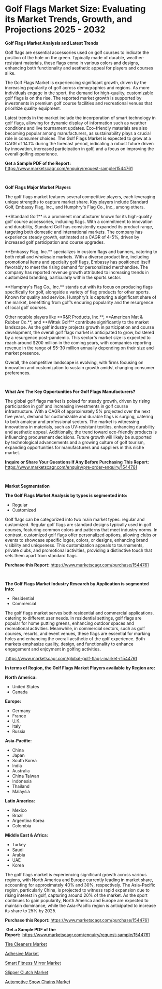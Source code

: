 <p><h1>Golf Flags Market Size: Evaluating its Market Trends, Growth, and Projections 2025 - 2032</h1></p><p><strong>Golf Flags Market Analysis and Latest Trends</strong></p>
<p><p>Golf flags are essential accessories used on golf courses to indicate the position of the hole on the green. Typically made of durable, weather-resistant materials, these flags come in various colors and designs, enhancing both functionality and aesthetic appeal for players and courses alike.</p><p>The Golf Flags Market is experiencing significant growth, driven by the increasing popularity of golf across demographics and regions. As more individuals engage in the sport, the demand for high-quality, customizable golf flags is on the rise. The reported market growth is supported by investments in premium golf course facilities and recreational venues that prioritize quality equipment.</p><p>Latest trends in the market include the incorporation of smart technology in golf flags, allowing for dynamic display of information such as weather conditions and live tournament updates. Eco-friendly materials are also becoming popular among manufacturers, as sustainability plays a crucial role in consumer choices. The Golf Flags Market is expected to grow at a CAGR of 14.1% during the forecast period, indicating a robust future driven by innovation, increased participation in golf, and a focus on improving the overall golfing experience.</p></p>
<p><strong>Get a Sample PDF of the Report:&nbsp;</strong> <a href="https://www.marketscagr.com/enquiry/request-sample/1544761?utm_campaign=2126&utm_medium=2&utm_source=Github&utm_content=ia&utm_term=06022025&utm_id=golf-flags">https://www.marketscagr.com/enquiry/request-sample/1544761</a></p>
<p>&nbsp;</p>
<p><strong>Golf Flags Major Market Players</strong></p>
<p><p>The golf flags market features several competitive players, each leveraging unique strengths to capture market share. Key players include Standard Golf, Embassy Flag, Inc., and Humphry's Flag Co., Inc., among others.</p><p>**Standard Golf** is a prominent manufacturer known for its high-quality golf course accessories, including flags. With a commitment to innovation and durability, Standard Golf has consistently expanded its product range, targeting both domestic and international markets. The company has experience steady growth, estimated at a CAGR of 4-5%, driven by increased golf participation and course upgrades.</p><p>**Embassy Flag, Inc.** specializes in custom flags and banners, catering to both retail and wholesale markets. With a diverse product line, including promotional items and specialty golf flags, Embassy has positioned itself favorably to meet the rising demand for personalized merchandise. The company has reported revenue growth attributed to increasing trends in customized branding, particularly within the sports sector.</p><p>**Humphry's Flag Co., Inc.** stands out with its focus on producing flags specifically for golf, alongside a variety of flag products for other sports. Known for quality and service, Humphry’s is capturing a significant share of the market, benefitting from golf’s enduring popularity and the resurgence of local golf courses.</p><p>Other notable players like **R&R Products, Inc.**, **American Mat & Rubber Co.**, and **Wittek Golf** contribute significantly to the market landscape. As the golf industry projects growth in participation and course development, the overall golf flags market is anticipated to grow, bolstered by a resurgence post-pandemic. This sector's market size is expected to reach around $200 million in the coming years, with companies reporting revenue in the range of $5-30 million annually depending on their size and market presence. </p><p>Overall, the competitive landscape is evolving, with firms focusing on innovation and customization to sustain growth amidst changing consumer preferences.</p></p>
<p>&nbsp;</p>
<p><strong>What Are The Key Opportunities For Golf Flags Manufacturers?</strong></p>
<p><p>The global golf flags market is poised for steady growth, driven by rising participation in golf and increasing investments in golf course infrastructure. With a CAGR of approximately 5% projected over the next five years, demand for customizable and durable flags is surging, catering to both amateur and professional sectors. The market is witnessing innovations in materials, such as UV-resistant textiles, enhancing durability and aesthetic appeal. Additionally, the trend toward eco-friendly products is influencing procurement decisions. Future growth will likely be supported by technological advancements and a growing culture of golf tourism, expanding opportunities for manufacturers and suppliers in this niche market.</p></p>
<p><strong>Inquire or Share Your Questions If Any Before Purchasing This Report:</strong> <a href="https://www.marketscagr.com/enquiry/pre-order-enquiry/1544761?utm_campaign=2126&utm_medium=2&utm_source=Github&utm_content=ia&utm_term=06022025&utm_id=golf-flags">https://www.marketscagr.com/enquiry/pre-order-enquiry/1544761</a></p>
<p>&nbsp;</p>
<p><strong>Market Segmentation</strong></p>
<p><strong>The Golf Flags Market Analysis by types is segmented into:</strong></p>
<p><ul><li>Regular</li><li>Customized</li></ul></p>
<p><p>Golf flags can be categorized into two main market types: regular and customized. Regular golf flags are standard designs typically used in golf courses, featuring common colors and patterns that meet industry norms. In contrast, customized golf flags offer personalized options, allowing clubs or events to showcase specific logos, colors, or designs, enhancing brand visibility and uniqueness. This customization appeals to tournaments, private clubs, and promotional activities, providing a distinctive touch that sets them apart from standard flags.</p></p>
<p><strong>Purchase this Report:&nbsp;</strong><a href="https://www.marketscagr.com/purchase/1544761?utm_campaign=2126&utm_medium=2&utm_source=Github&utm_content=ia&utm_term=06022025&utm_id=golf-flags">https://www.marketscagr.com/purchase/1544761</a></p>
<p>&nbsp;</p>
<p><strong>The Golf Flags Market Industry Research by Application is segmented into:</strong></p>
<p><ul><li>Residential</li><li>Commercial</li></ul></p>
<p><p>The golf flags market serves both residential and commercial applications, catering to different user needs. In residential settings, golf flags are popular for home putting greens, enhancing outdoor spaces and recreational activities. Meanwhile, in commercial sectors, such as golf courses, resorts, and event venues, these flags are essential for marking holes and enhancing the overall aesthetic of the golf experience. Both markets emphasize quality, design, and functionality to enhance engagement and enjoyment in golfing activities.</p></p>
<p><a href="https://www.marketscagr.com/global-golf-flags-market-r1544761?utm_campaign=2126&utm_medium=2&utm_source=Github&utm_content=ia&utm_term=06022025&utm_id=golf-flags">&nbsp;https://www.marketscagr.com/global-golf-flags-market-r1544761</a></p>
<p><strong>In terms of Region, the Golf Flags Market Players available by Region are:</strong></p>
<p>
    <p> <strong> North America: </strong>
        <ul>
            <li>United States</li>
            <li>Canada</li>
        </ul>
        </p> 
    <p> <strong> Europe: </strong>
        <ul>
            <li>Germany</li>
            <li>France</li>
            <li>U.K.</li>
            <li>Italy</li>
            <li>Russia</li>
        </ul>
        </p> 
    <p> <strong> Asia-Pacific: </strong>
        <ul>
            <li>China</li>
            <li>Japan</li>
            <li>South Korea</li>
            <li>India</li>
            <li>Australia</li>
            <li>China Taiwan</li>
            <li>Indonesia</li>
            <li>Thailand</li>
            <li>Malaysia</li>
        </ul>
        </p> 
    <p> <strong> Latin America: </strong>
        <ul>
            <li>Mexico</li>
            <li>Brazil</li>
            <li>Argentina Korea</li>
            <li>Colombia</li>
        </ul>
        </p> 
    <p> <strong> Middle East & Africa: </strong>
        <ul>
            <li>Turkey</li>
            <li>Saudi</li>
            <li>Arabia</li>
            <li>UAE</li>
            <li>Korea</li>
        </ul>
    </p>
    </p>
<p><p>The golf flags market is experiencing significant growth across various regions, with North America and Europe currently leading in market share, accounting for approximately 40% and 30%, respectively. The Asia-Pacific region, particularly China, is projected to witness rapid expansion due to rising interest in golf, capturing around 20% of the market. As the sport continues to gain popularity, North America and Europe are expected to maintain dominance, while the Asia-Pacific region is anticipated to increase its share to 25% by 2025.</p></p>
<p><strong>Purchase this Report: </strong><a href="https://www.marketscagr.com/purchase/1544761?utm_campaign=2126&utm_medium=2&utm_source=Github&utm_content=ia&utm_term=06022025&utm_id=golf-flags">https://www.marketscagr.com/purchase/1544761</a></p>
<p>&nbsp;<strong>Get a Sample PDF of the Report:&nbsp;&nbsp;</strong><a href="https://www.marketscagr.com/enquiry/request-sample/1544761?utm_campaign=2126&utm_medium=2&utm_source=Github&utm_content=ia&utm_term=06022025&utm_id=golf-flags">https://www.marketscagr.com/enquiry/request-sample/1544761</a></p>
<p><strong></strong></p>
<p><p><a href="https://www.linkedin.com/pulse/tire-cleaners-market-growth-projections-79-cagr-from-2025-cj7xe?utm_campaign=2126&utm_medium=2&utm_source=Github&utm_content=ia&utm_term=06022025&utm_id=golf-flags">Tire Cleaners Market</a></p><p><a href="https://www.linkedin.com/pulse/forecasting-future-in-depth-analysis-adhesive-market-size-vw6ye?utm_campaign=2126&utm_medium=2&utm_source=Github&utm_content=ia&utm_term=06022025&utm_id=golf-flags">Adhesive Market</a></p><p><a href="https://github.com/gukenneth26571/Market-Research-Report-List-1/blob/main/smart-fitness-mirror-market.md?utm_campaign=2126&utm_medium=2&utm_source=Github&utm_content=ia&utm_term=06022025&utm_id=golf-flags">Smart Fitness Mirror Market</a></p><p><a href="https://www.linkedin.com/pulse/in-depth-slipper-clutch-market-report-growth-evaluation-lxage?utm_campaign=2126&utm_medium=2&utm_source=Github&utm_content=ia&utm_term=06022025&utm_id=golf-flags">Slipper Clutch Market</a></p><p><a href="https://www.linkedin.com/pulse/automotive-snow-chains-market-research-report-projected-bh6ve?utm_campaign=2126&utm_medium=2&utm_source=Github&utm_content=ia&utm_term=06022025&utm_id=golf-flags">Automotive Snow Chains Market</a></p></p>